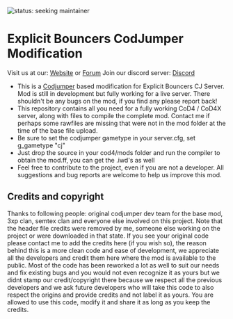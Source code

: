 ![status: seeking maintainer](https://img.shields.io/badge/status-seeking%20maintainer-yellow.svg)
# Explicit Bouncers CodJumper Modification

Visit us at our:  [Website](http://explicitbouncers.com) or [Forum](http://www.explicitbouncers.com/forum/index.php)
Join our discord server: [Discord](https://discordapp.com/invite/cMXNWcT)

* This is a [Codjumper](http://www.codjumper.com/) based modification for Explicit Bouncers CJ Server. Mod is still in development but fully working for a live server. There shouldn't be any bugs on the mod, if you find any please report back!
* This repository contains all you need for a fully working CoD4 / CoD4X server, along with files to compile the complete mod. Contact me if perhaps some rawfiles are missing that were not in the mod folder at the time of the base file upload.
* Be sure to set the codjumper gametype in your server.cfg, set g_gametype "cj"
* Just drop the source in your cod4/mods folder and run the compiler to obtain the mod.ff, you can get the .iwd's as well
* Feel free to contribute to the project, even if you are not a developer. All suggestions and bug reports are welcome to help us improve this mod.

## Credits and copyright
Thanks to following people: original codjumper dev team for the base mod, 3xp clan, semtex clan and everyone else involved on this project. Note that the header file credits were removed by me, someone else working on the project or were downloaded in that state. If you see your original code please contact me to add the credits here (if you wish so), the reason behind this is a more clean code and ease of development, we appreciate all the developers and credit them here where the mod is available to the public. 
Most of the code has been reworked a lot as well to suit our needs and fix existing bugs and you would not even recognize it as yours but we didnt stamp our credit/copyright there because we respect all the previous developers and we ask future developers who will take this code to also respect the origins and provide credits and not label it as yours. 
You are allowed to use this code, modify it and share it as long as you keep the credits.

